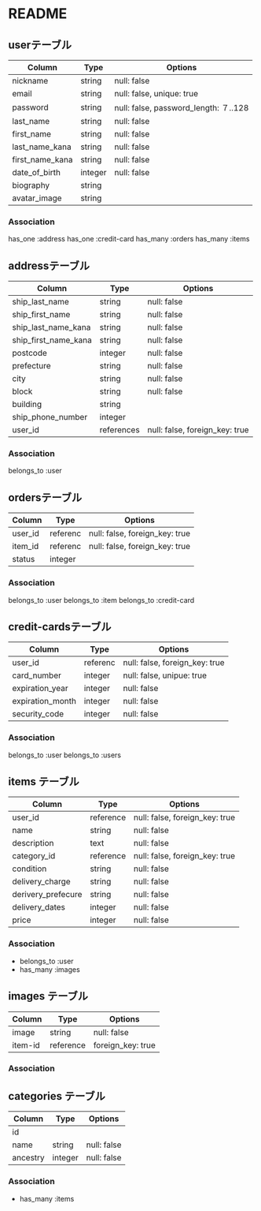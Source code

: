 # README

## userテーブル
|Column|Type|Options|
|------|----|-------|
|nickname|string|null: false|
|email|string|null: false, unique: true|
|password|string|null: false, password_length: ７..128|
|last_name|string|null: false|
|first_name|string|null: false|
|last_name_kana|string|null: false|
|first_name_kana|string|null: false|
|date_of_birth|integer|null: false|
|biography|string|
|avatar_image|string|
### Association
has_one :address
has_one :credit-card
has_many :orders
has_many :items

## addressテーブル
|Column|Type|Options|
|------|----|-------|
|ship_last_name|string|null: false|
|ship_first_name|string|null: false|
|ship_last_name_kana|string|null: false|
|ship_first_name_kana|string|null: false|
|postcode|integer|null: false|
|prefecture|string|null: false|
|city|string|null: false|
|block|string|null: false|
|building|string|
|ship_phone_number|integer|
|user_id|references|null: false, foreign_key: true|
### Association
belongs_to :user

## ordersテーブル
|Column|Type|Options|
|------|----|-------|
|user_id|referenc|null: false, foreign_key: true|
|item_id|referenc|null: false, foreign_key: true|
|status|integer||
### Association
belongs_to :user
belongs_to :item
belongs_to :credit-card

## credit-cardsテーブル
|Column|Type|Options|
|------|----|-------|
|user_id|referenc|null: false, foreign_key: true|
|card_number|integer|null: false, unipue: true|
|expiration_year|integer|null: false|
|expiration_month|integer|null: false|
|security_code|integer|null: false|
### Association
belongs_to :user
belongs_to :users


## items テーブル
|Column|Type|Options|
|------|----|-------|
|user_id|reference|null: false, foreign_key: true|
|name|string|null: false|
|description|text|null: false|
|category_id|reference|null: false, foreign_key: true|
|condition|string|null: false|
|delivery_charge|string|null: false|
|derivery_prefecure|string|null: false|
|delivery_dates|integer|null: false|
|price|integer|null: false|
### Association
- belongs_to :user
- has_many :images

## images テーブル
|Column|Type|Options|
|------|----|-------|
|image|string|null: false|
|item-id|reference|foreign_key: true|
### Association

## categories テーブル
|Column|Type|Options|
|------|----|-------|
|id||
|name|string|null: false|
|ancestry|integer|null: false|
### Association
- has_many :items
